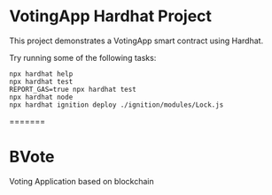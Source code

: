 
# VotingApp Hardhat Project

This project demonstrates a VotingApp smart contract using Hardhat.

Try running some of the following tasks:

```shell
npx hardhat help
npx hardhat test
REPORT_GAS=true npx hardhat test
npx hardhat node
npx hardhat ignition deploy ./ignition/modules/Lock.js
```
=======
# BVote
Voting Application based on blockchain

